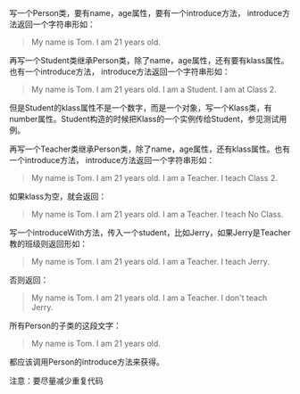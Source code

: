 写一个Person类，要有name，age属性，要有一个introduce方法，
introduce方法返回一个字符串形如：

>My name is Tom. I am 21 years old.

再写一个Student类继承Person类，除了name，age属性，还有要有klass属性。也有一个introduce方法，
introduce方法返回一个字符串形如：

>My name is Tom. I am 21 years old. I am a Student. I am at Class 2.

但是Student的klass属性不是一个数字，而是一个对象，写一个Klass类，有number属性。Student构造的时候把Klass的一个实例传给Student，参见测试用例。

再写一个Teacher类继承Person类，除了name，age属性，还有klass属性。也有一个introduce方法，
introduce方法返回一个字符串形如：
    
>My name is Tom. I am 21 years old. I am a Teacher. I teach Class 2.

如果klass为空，就会返回：

>My name is Tom. I am 21 years old. I am a Teacher. I teach No Class.

写一个introduceWith方法，传入一个student，比如Jerry，如果Jerry是Teacher教的班级则返回形如：

>My name is Tom. I am 21 years old. I am a Teacher. I teach Jerry.

否则返回：

>My name is Tom. I am 21 years old. I am a Teacher. I don't teach Jerry.

所有Person的子类的这段文字：

>My name is Tom. I am 21 years old.

都应该调用Person的introduce方法来获得。

注意：要尽量减少重复代码